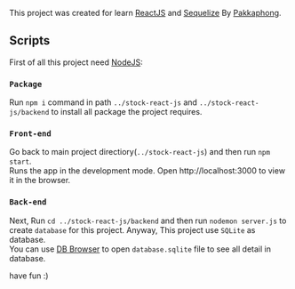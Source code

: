 This project was created for learn [ReactJS](https://reactjs.org/) and [Sequelize](https://sequelize.org/) By [Pakkaphong](https://www.facebook.com/near.n.river.14).

## Scripts

First of all this project need [NodeJS](https://nodejs.org/en/):

### `Package`

Run `npm i` command in path `../stock-react-js` and `../stock-react-js/backend` to install all package the project requires.

### `Front-end`

Go back to main project directiory(`../stock-react-js`) and then run `npm start`.<br />
Runs the app in the development mode.
Open http://localhost:3000 to view it in the browser.

### `Back-end`

Next, Run `cd ../stock-react-js/backend` and then run `nodemon server.js` to create `database` for this project.
Anyway, This project use `SQLite` as database.<br />
You can use [DB Browser](https://sqlitebrowser.org/) to open `database.sqlite` file to see all detail in database.

have fun :)